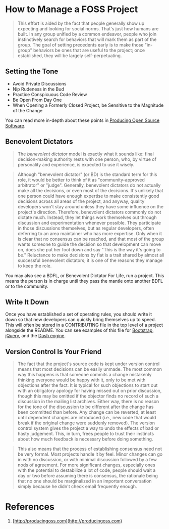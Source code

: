 # How to Manage a FOSS Project

> This effort is aided by the fact that people generally show up expecting and looking for social norms. That's just how humans are built. In any group unified by a common endeavor, people who join instinctively search for behaviors that will mark them as part of the group. The goal of setting precedents early is to make those "in-group" behaviors be ones that are useful to the project; once established, they will be largely self-perpetuating.

## Setting the Tone

* Avoid Private Discussions
* Nip Rudeness in the Bud
* Practice Conspicuous Code Review
* Be Open From Day One
* When Opening a Formerly Closed Project, be Sensitive to the Magnitude of the Change

You can read more in-depth about these points in [Producing Open Source Software](http://producingoss.com/en/setting-tone.html).

## Benevolent Dictators

> The *benevolent dictator* model is exactly what it sounds like: final decision-making authority rests with one person, who, by virtue of personality and experience, is expected to use it wisely.

> Although "benevolent dictator" (or BD) is the standard term for this role, it would be better to think of it as "community-approved arbitrator" or "judge". Generally, benevolent dictators do not actually make all the decisions, or even most of the decisions. It's unlikely that one person could have enough expertise to make consistently good decisions across all areas of the project, and anyway, quality developers won't stay around unless they have some influence on the project's direction. Therefore, benevolent dictators commonly do not dictate much. Instead, they let things work themselves out through discussion and experimentation whenever possible. They participate in those discussions themselves, but as regular developers, often deferring to an area maintainer who has more expertise. Only when it is clear that no consensus can be reached, and that most of the group wants someone to guide the decision so that development can move on, does she put her foot down and say "This is the way it's going to be." Reluctance to make decisions by fiat is a trait shared by almost all successful benevolent dictators; it is one of the reasons they manage to keep the role.

You may also see a BDFL, or Benevolent Dictator For Life, run a project. This means the person is in charge until they pass the mantle onto another BDFL or to the community.

## Write It Down

Once you have established a set of operating rules, you should write it down so that new developers can quickly bring themselves up to speed. This will often be stored in a CONTRIBUTING file in the top level of a project alongside the README. You can see examples of this file for [Bootstrap](https://github.com/twbs/bootstrap/blob/master/CONTRIBUTING.md), [jQuery](https://github.com/jquery/jquery/blob/master/CONTRIBUTING.md), and the [Dash engine](https://github.com/Circular-Studios/Dash/blob/develop/CONTRIBUTING.md).

## Version Control Is Your Friend

> The fact that the project's source code is kept under version control means that most decisions can be easily unmade. The most common way this happens is that someone commits a change mistakenly thinking everyone would be happy with it, only to be met with objections after the fact. It is typical for such objections to start out with an obligatory apology for having missed out on prior discussion, though this may be omitted if the objector finds no record of such a discussion in the mailing list archives. Either way, there is no reason for the tone of the discussion to be different after the change has been committed than before. Any change can be reverted, at least until dependent changes are introduced (i.e., new code that would break if the original change were suddenly removed). The version control system gives the project a way to undo the effects of bad or hasty judgement. This, in turn, frees people to trust their instincts about how much feedback is necessary before doing something.

> This also means that the process of establishing consensus need not be very formal. Most projects handle it by feel. Minor changes can go in with no discussion, or with minimal discussion followed by a few nods of agreement. For more significant changes, especially ones with the potential to destabilize a lot of code, people should wait a day or two before assuming there is consensus, the rationale being that no one should be marginalized in an important conversation simply because he didn't check email frequently enough.

# References

1. [http://producingoss.com](http://producingoss.com)

